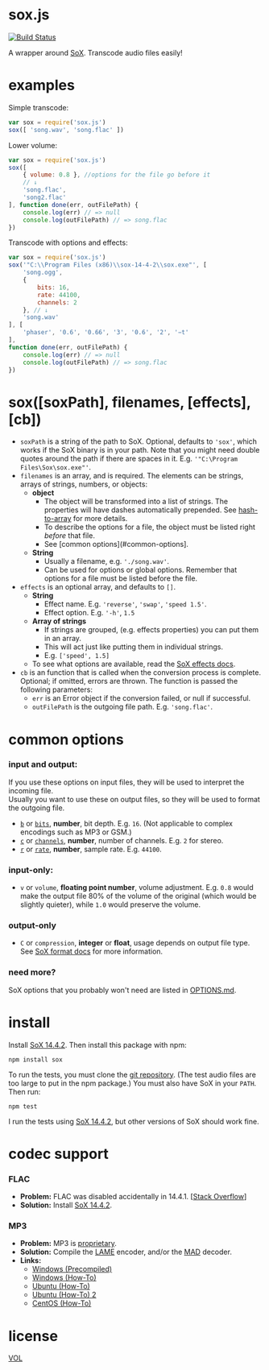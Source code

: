 sox.js
======

[![Build Status](https://travis-ci.org/ArtskydJ/sox.js.svg)](https://travis-ci.org/ArtskydJ/sox.js)

A wrapper around [SoX][sox]. Transcode audio files easily!


# examples

Simple transcode:
```js
var sox = require('sox.js')
sox([ 'song.wav', 'song.flac' ])
```

Lower volume:
```js
var sox = require('sox.js')
sox([
	{ volume: 0.8 }, //options for the file go before it
	// ↓
	'song.flac',
	'song2.flac'
], function done(err, outFilePath) {
	console.log(err) // => null
	console.log(outFilePath) // => song.flac
})
```

Transcode with options and effects:
```js
var sox = require('sox.js')
sox('"C:\\Program Files (x86)\\sox-14-4-2\\sox.exe"', [
	'song.ogg',
	{
		bits: 16,
		rate: 44100,
		channels: 2
	}, // ↓
	'song.wav'
], [
	'phaser', '0.6', '0.66', '3', '0.6', '2', '−t'
],
function done(err, outFilePath) {
	console.log(err) // => null
	console.log(outFilePath) // => song.flac
})
```


# sox([soxPath], filenames, [effects], [cb])

- `soxPath` is a string of the path to SoX. Optional, defaults to `'sox'`, which works if the SoX binary is in your path. Note that you might need double quotes around the path if there are spaces in it. E.g. `'"C:\Program Files\Sox\sox.exe"'`.
- `filenames` is an array, and is required. The elements can be strings, arrays of strings, numbers, or objects:
	- **object**
		- The object will be transformed into a list of strings. The properties will have dashes automatically prepended. See [hash-to-array][hta] for more details.
		- To describe the options for a file, the object must be listed right *before* that file.
		- See [common options](#common-options].
	- **String**
		- Usually a filename, e.g. `'./song.wav'`.
		- Can be used for options or global options. Remember that options for a file must be listed before the file.
- `effects` is an optional array, and defaults to `[]`.
	- **String**
		- Effect name. E.g. `'reverse'`, `'swap'`, `'speed 1.5'`.
		- Effect option. E.g. `'-h'`, `1.5`
	- **Array of strings**
		- If strings are grouped, (e.g. effects properties) you can put them in an array.
		- This will act just like putting them in individual strings.
		- E.g. `['speed', 1.5]`
	- To see what options are available, read the [SoX effects docs][sox-effects].
- `cb` is an function that is called when the conversion process is complete. Optional; if omitted, errors are thrown. The function is passed the following parameters:
	- `err` is an Error object if the conversion failed, or null if successful.
	- `outFilePath` is the outgoing file path. E.g. `'song.flac'`.


# common options

### input and output:

If you use these options on input files, they will be used to interpret the incoming file.  
Usually you want to use these on output files, so they will be used to format the outgoing file.

- [`b`][bitdepth-arg] or [`bits`][bitdepth-arg], **number**, bit depth. E.g. `16`. (Not applicable to complex encodings such as MP3 or GSM.)
- [`c`][channel-arg] or [`channels`][channel-arg], **number**, number of channels. E.g. `2` for stereo.
- [`r`][samplerate-arg] or [`rate`][samplerate-arg], **number**, sample rate. E.g. `44100`.

### input-only:

- `v` or `volume`, **floating point number**, volume adjustment. E.g. `0.8` would make the output file 80% of the volume of the original (which would be slightly quieter), while `1.0` would preserve the volume.

### output-only

- `C` or `compression`, **integer** or **float**, usage depends on output file type. See [SoX format docs][sox-format] for more information.

### need more?

SoX options that you probably won't need are listed in [OPTIONS.md][options].


# install

Install [SoX 14.4.2][sox-1442]. Then install this package with npm:

```
npm install sox
```

To run the tests, you must clone the [git repository](https://github.com/ArtskydJ/sox). (The test audio files are too large to put in the npm package.) You must also have SoX in your `PATH`. Then run:

```
npm test
```

I run the tests using [SoX 14.4.2][sox-1442], but other versions of SoX should work fine.


# codec support

### FLAC

- **Problem:** FLAC was disabled accidentally in 14.4.1. [[Stack Overflow][so-flac]]
- **Solution:** Install [SoX 14.4.2][sox-1442].

### MP3

- **Problem:** MP3 is [proprietary](https://en.wikipedia.org/wiki/LAME#Patents_and_legal_issues).
- **Solution:** Compile the [LAME][lame] encoder, and/or the [MAD][mad] decoder.
- **Links:**
	- [Windows (Precompiled)](https://github.com/EaterOfCode/sux/tree/master/win_libs)
	- [Windows (How-To)](http://www.codeproject.com/Articles/33901/Compiling-SOX-with-Lame-and-Libmad-for-Windows)
	- [Ubuntu (How-To)](http://superuser.com/questions/421153/how-to-add-a-mp3-handler-to-sox)
	- [Ubuntu (How-To) 2](http://eggblog.invertedegg.com/?p=19)
	- [CentOS (How-To)](http://techblog.netwater.com/?p=4)


# license

[VOL](http://veryopenlicense.com)



[sox]:         http://sox.sourceforge.net/
[sox-1442]:    http://sourceforge.net/projects/sox/files/sox/14.4.2/
[sox-effects]: http://sox.sourceforge.net/sox.html#EFFECTS
[sox-format]:  http://sox.sourceforge.net/soxformat.html
[bitdepth-arg]:   https://en.wikipedia.org/wiki/Audio_bit_depth
[channel-arg]:    https://en.wikipedia.org/wiki/Audio_channel
[samplerate-arg]: https://en.wikipedia.org/wiki/Sampling_(signal_processing)#Sampling_rate
[options]: https://github.com/ArtskydJ/sox.js/blob/master/OPTIONS.md
[hta]:     https://github.com/ArtskydJ/hash-to-array
[lame]:    http://lame.sourceforge.net/
[mad]:     http://www.underbit.com/products/mad
[so-flac]: http://stackoverflow.com/questions/23382500/how-to-install-flac-support-flac-libraries-to-sox-in-windows/25755799
